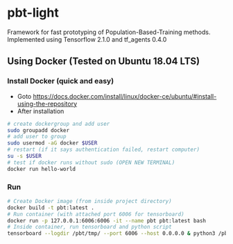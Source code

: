 # pbt-light
Framework for fast prototyping of Population-Based-Training methods. Implemented using Tensorflow 2.1.0 and tf_agents 0.4.0
## Using Docker (Tested on Ubuntu 18.04 LTS)
### Install Docker (quick and easy)
* Goto  https://docs.docker.com/install/linux/docker-ce/ubuntu/#install-using-the-repository 
* After installation
```bash
# create dockergroup and add user
sudo groupadd docker
# add user to group
sudo usermod -aG docker $USER
# restart (if it says authentication failed, restart computer)
su -s $USER
# test if docker runs without sudo (OPEN NEW TERMINAL)
docker run hello-world
```
### Run
```bash
# Create Docker image (from inside project directory)
docker build -t pbt:latest .
# Run container (with attached port 6006 for tensorboard)
docker run -p 127.0.0.1:6006:6006 -it --name pbt pbt:latest bash
# Inside container, run tensorboard and python script
tensorboard --logdir /pbt/tmp/ --port 6006 --host 0.0.0.0 & python3 /pbt/main.py
```
